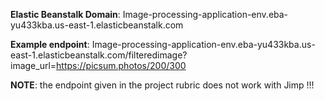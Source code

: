 **Elastic Beanstalk Domain**: Image-processing-application-env.eba-yu433kba.us-east-1.elasticbeanstalk.com

**Example endpoint**: Image-processing-application-env.eba-yu433kba.us-east-1.elasticbeanstalk.com/filteredimage?image_url=https://picsum.photos/200/300

**NOTE**: the endpoint given in the project rubric does not work with Jimp !!!
